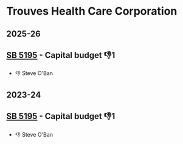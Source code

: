 # Trouves Health Care Corporation
## 2025-26

## [SB 5195](/bill/2025-26/sb/5195/) - Capital budget  👎1 
* 👎 Steve O'Ban

## 2023-24

## [SB 5195](/bill/2023-24/sb/5195/) - Capital budget  👎1 
* 👎 Steve O'Ban
